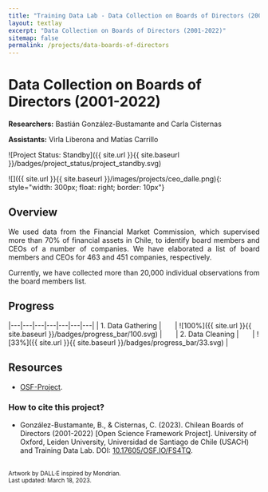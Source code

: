 ```yaml
---
title: "Training Data Lab - Data Collection on Boards of Directors (2001-2022)"
layout: textlay
excerpt: "Data Collection on Boards of Directors (2001-2022)"
sitemap: false
permalink: /projects/data-boards-of-directors
---
```


# Data Collection on Boards of Directors (2001-2022)

**Researchers:** Bastián González-Bustamante and Carla Cisternas

**Assistants:** Virla Liberona and Matías Carrillo

![Project Status: Standby]({{ site.url }}{{ site.baseurl }}/badges/project_status/project_standby.svg)

![]({{ site.url }}{{ site.baseurl }}/images/projects/ceo_dalle.png){: style="width: 300px; float: right; border: 10px"}

## Overview

<p align="justify">We used data from the Financial Market Commission, which supervised more than 70% of financial assets in Chile, to identify board members and CEOs of a number of companies. We have elaborated a list of board members and CEOs for 463 and 451 companies, respectively.</p>

<p align="justify">Currently, we have collected more than 20,000 individual observations from the board members list.</p>

## Progress

|---|---|---|---|---|---|---|
| 1. Data Gathering | &nbsp;&nbsp;&nbsp;&nbsp;&nbsp; | ![100%]({{ site.url }}{{ site.baseurl }}/badges/progress_bar/100.svg) | &nbsp;&nbsp;&nbsp;&nbsp;&nbsp; | 2. Data Cleaning | &nbsp;&nbsp;&nbsp;&nbsp;&nbsp; | ![33%]({{ site.url }}{{ site.baseurl }}/badges/progress_bar/33.svg) |

## Resources

- <a href="https://doi.org/10.17605/OSF.IO/EMH9C" target="_blank">OSF-Project</a>.

### How to cite this project?

- González-Bustamante, B., & Cisternas, C. (2023). Chilean Boards of Directors (2001-2022) [Open Science Framework Project]. University of Oxford, Leiden University, Universidad de Santiago de Chile (USACH) and Training Data Lab. DOI: <a href="https://doi.org/10.17605/OSF.IO/EMH9C" target="_blank">10.17605/OSF.IO/FS4TQ</a>.

<br />
<small>Artwork by DALL·E inspired by Mondrian.</small><br />
<small>Last updated: March 18, 2023.</small>
